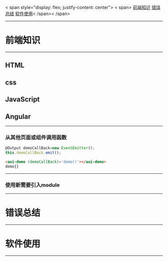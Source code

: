 < span style="display: flex; justify-content: center">
< span>
[前端知识](#前端知识)  [错误总结](#错误总结)  [软件使用](#软件使用)< /span>< /span>  

* * *
# 前端知识
* * *
## HTML

## css

## JavaScript

## Angular
---
### 从其他页面或组件调用函数
```javascript
@Output demoCallBack=new EventEmitter(); 
this.demoCallBack.emit();
```
```html
<aui-demo (demoCallBack)='demo()'></aui-demo>
demo{}
```
---
### 使用新需要引入module

---
# 错误总结
* * *

# 软件使用
* * *

